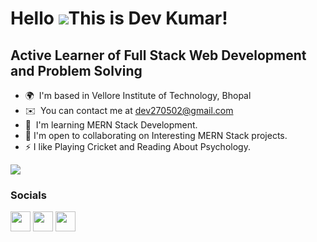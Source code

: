 Hello ![](https://user-images.githubusercontent.com/18350557/176309783-0785949b-9127-417c-8b55-ab5a4333674e.gif)This is Dev Kumar!
===================================================================================================================================

Active Learner of Full Stack Web Development and Problem Solving
--------------------------

* 🌍  I'm based in Vellore Institute of Technology, Bhopal
* ✉️  You can contact me at [dev270502@gmail.com](mailto:dev270502@gmail.com)
* 🧠  I'm learning MERN Stack Development.
* 🤝  I'm open to collaborating on Interesting MERN Stack projects.
* ⚡ I like Playing Cricket and Reading About Psychology.

<a href="https://www.github.com/devkumar27" target="_blank" rel="noreferrer"><img
src="https://img.shields.io/github/followers/devkumar27?logo=github&style=for-the-badge&color=14b8a6&labelColor=713f12" /></a>

### Socials

<p align="left"> <a href="https://www.github.com/devkumar27" target="_blank" rel="noreferrer"><img src="https://raw.githubusercontent.com/danielcranney/readme-generator/main/public/icons/socials/github.svg" width="32" height="32" /></a> <a href="http://www.instagram.com/dev.k.27/" target="_blank" rel="noreferrer"><img src="https://raw.githubusercontent.com/danielcranney/readme-generator/main/public/icons/socials/instagram.svg" width="32" height="32" /></a> <a href="https://www.linkedin.com/in/dev-kumar-995aaa201/" target="_blank" rel="noreferrer"><img src="https://raw.githubusercontent.com/danielcranney/readme-generator/main/public/icons/socials/linkedin.svg" width="32" height="32" /></a></p>

